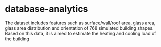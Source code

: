 # database-analytics
The dataset includes features such as surface/wall/roof area, glass area, glass area distribution and  orientation of 768 simulated building shapes. Based on this data, it is aimed to estimate the heating and  cooling load of the building
